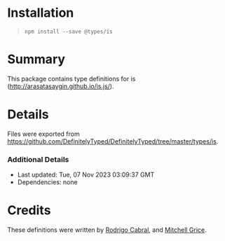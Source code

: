 # Installation
> `npm install --save @types/is`

# Summary
This package contains type definitions for is (http://arasatasaygin.github.io/is.js/).

# Details
Files were exported from https://github.com/DefinitelyTyped/DefinitelyTyped/tree/master/types/is.

### Additional Details
 * Last updated: Tue, 07 Nov 2023 03:09:37 GMT
 * Dependencies: none

# Credits
These definitions were written by [Rodrigo Cabral](https://github.com/cabralRodrigo), and [Mitchell Grice](https://github.com/gricey432).
